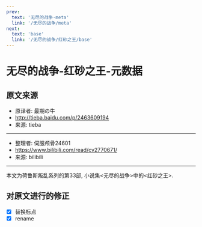 ```yaml
---
prev:
  text: '无尽的战争-meta'
  link: '/无尽的战争/meta'
next:
  text: 'base'
  link: '/无尽的战争/红砂之王/base'
---
```


# 无尽的战争-红砂之王-元数据

## 原文来源

+ 原译者: 最期の牛
+ <http://tieba.baidu.com/p/2463609194>
+ 来源: tieba

--------

+ 整理者: 伺服颅骨24601
+ <https://www.bilibili.com/read/cv2770671/>
+ 来源: bilibili

--------

本文为荷鲁斯叛乱系列的第33部, 小说集<无尽的战争>中的<红砂之王>.

## 对原文进行的修正

+ [x] 替换标点
+ [x] rename
